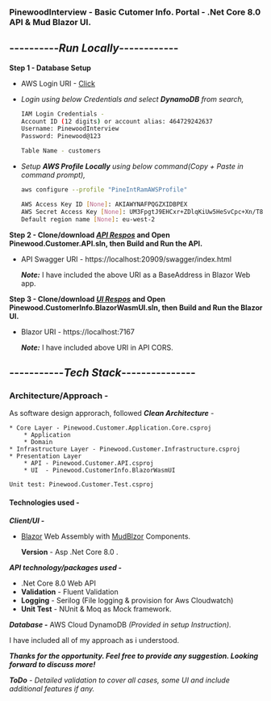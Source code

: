 ### PinewoodInterview - Basic Cutomer Info. Portal - .Net Core 8.0 API & Mud Blazor UI.

## ----------***Run Locally***------------

**Step 1 - Database Setup**
- AWS Login URI - [Click](https://eu-north-1.signin.aws.amazon.com/oauth?client_id=arn%3Aaws%3Asignin%3A%3A%3Aconsole%2Fcanvas&code_challenge=-m26WQEkVqwsCg763QAYC_Z6rt9OUnppe0_lYUnlgck&code_challenge_method=SHA-256&response_type=code&redirect_uri=https%3A%2F%2Fconsole.aws.amazon.com%2Fconsole%2Fhome%3FhashArgs%3D%2523%26isauthcode%3Dtrue%26nc2%3Dh_ct%26oauthStart%3D1721843669849%26src%3Dheader-signin%26state%3DhashArgsFromTB_eu-north-1_d5317d597a5dba4e)
- *Login using below Credentials and select **DynamoDB** from search,*
  ```bash  
  IAM Login Credentials -
  Account ID (12 digits) or account alias: 464729242637
  Username: PinewoodInterview
  Password: Pinewood@123

  Table Name - customers
  ```

- *Setup **AWS Profile Locally** using below command(Copy + Paste in command prompt),*
    ```bash
    aws configure --profile "PineIntRamAWSProfile"

    AWS Access Key ID [None]: AKIAWYNAFPQGZXIDBPEX
    AWS Secret Access Key [None]: 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
    Default region name [None]: eu-west-2
 
 
**Step 2 - Clone/download *[API Respos](https://github.com/rcadirvele/PinewoodInterviewAPI.git)* and Open Pinewood.Customer.API.sln, then Build and Run the API.**

- API Swagger URI - https://localhost:20909/swagger/index.html
    
    ***Note:*** I have included the above URI as a BaseAddress in Blazor Web app.


**Step 3 - Clone/download *[UI Respos](https://github.com/rcadirvele/PinewoodInterviewUI.git)* and Open Pinewood.CustomerInfo.BlazorWasmUI.sln, then Build and Run the Blazor UI.**
- Blazor URI - https://localhost:7167

    ***Note:*** I have included above URI in API CORS.


## -----------***Tech Stack***---------------
### Architecture/Approach -

As software design approrach, followed ***Clean Architecture*** - 

    * Core Layer - Pinewood.Customer.Application.Core.csproj
        * Application
        * Domain
    * Infrastructure Layer - Pinewood.Customer.Infrastructure.csproj
    * Presentation Layer 
        * API - Pinewood.Customer.API.csproj
        * UI  - Pinewood.CustomerInfo.BlazorWasmUI
    
    Unit test: Pinewood.Customer.Test.csproj

#### Technologies used - 

***Client/UI -*** 

- [Blazor](https://learn.microsoft.com/en-us/aspnet/core/blazor/?view=aspnetcore-8.0) Web Assembly with [MudBlzor](https://mudblazor.com/) Components.
    
    **Version** - Asp .Net Core 8.0 .
  
***API technology/packages used -*** 
- .Net Core 8.0 Web API 
- **Validation** - Fluent Validation
- **Logging** - Serilog (File logging & provision for Aws Cloudwatch)
- **Unit Test** - NUnit & Moq as Mock framework.

***Database -*** AWS Cloud DynamoDB *(Provided in setup Instruction).*

I have included all of my approach as i understood.

*****Thanks for the opportunity. Feel free to provide any suggestion. Looking forward to discuss more!*****

 
 
 
 
 ***ToDo*** *- Detailed validation to cover all cases, some UI and include additional features if any.*

